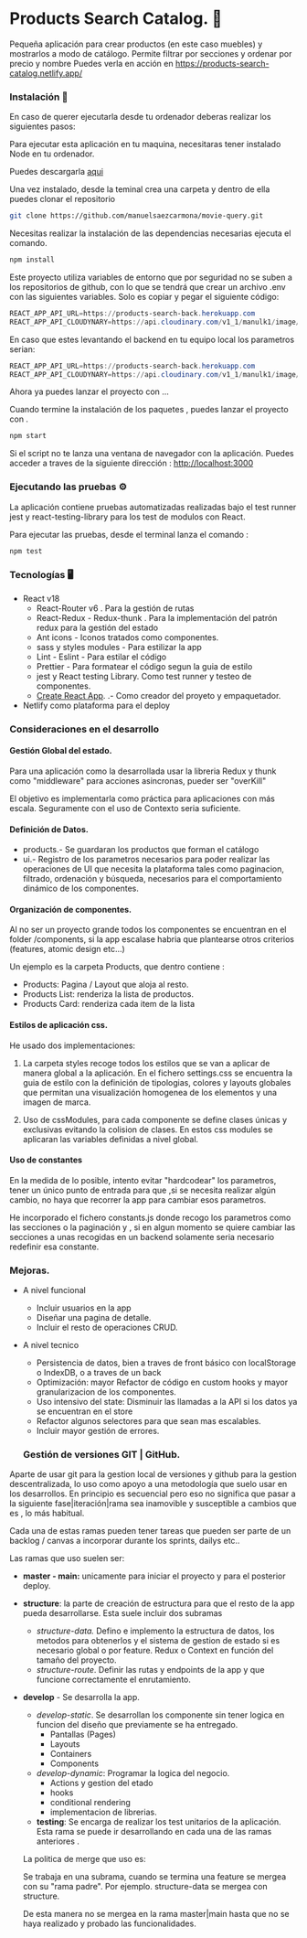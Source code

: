 # Products Search Catalog. 🛒

Pequeña aplicación para crear productos (en este caso muebles) y mostrarlos a modo de catálogo.
Permite filtrar por secciones y ordenar por precio y nombre
Puedes verla en acción en https://products-search-catalog.netlify.app/

### Instalación 🔧

En caso de querer ejecutarla desde tu ordenador deberas realizar los siguientes pasos:

Para ejecutar esta aplicación en tu maquina, necesitaras tener instalado Node en tu ordenador.

Puedes descargarla [aqui](https://nodejs.org/en/)

Una vez instalado, desde la teminal crea una carpeta y dentro de ella puedes clonar el repositorio

```bash
git clone https://github.com/manuelsaezcarmona/movie-query.git
```

Necesitas realizar la instalación de las dependencias necesarias ejecuta el comando.

```bash
npm install
```


Este proyecto utiliza variables de entorno que por seguridad no se suben a los repositorios de github, con lo que se tendrá que crear un archivo .env con las siguientes variables. Solo es copiar y pegar el siguiente código:

```powershell
REACT_APP_API_URL=https://products-search-back.herokuapp.com
REACT_APP_API_CLOUDYNARY=https://api.cloudinary.com/v1_1/manulk1/image/upload
```

En caso que estes levantando el backend en tu equipo local los parametros serian: 

```powershell
REACT_APP_API_URL=https://products-search-back.herokuapp.com
REACT_APP_API_CLOUDYNARY=https://api.cloudinary.com/v1_1/manulk1/image/upload
```

Ahora ya puedes lanzar el proyecto con ...

Cuando termine la instalación de los paquetes , puedes lanzar el proyecto con .

```bash
npm start
```

Si el script no te lanza una ventana de navegador con la aplicación. Puedes acceder a traves de la siguiente dirección : [http://localhost:3000](http://localhost:3000)

### Ejecutando las pruebas ⚙️

La aplicación contiene pruebas automatizadas realizadas bajo el test runner jest y react-testing-library para los test de modulos con React.

Para ejecutar las pruebas, desde el terminal lanza el comando :

```bash
npm test
```
### Tecnologías 🖥
- React v18
  - React-Router v6 . Para la gestión de rutas
  - React-Redux - Redux-thunk . Para la implementación del patrón redux para la gestión del estado
  - Ant icons - Iconos tratados como componentes.
  - sass y styles modules - Para estilizar la app
  - Lint - Eslint - Para estilar el código
  - Prettier - Para formatear el código segun la guia de estilo
  - jest y React testing Library. Como test runner y testeo de componentes.
  - [Create React App](https://github.com/facebook/create-react-app). .- Como creador del proyeto y empaquetador.
- Netlify como plataforma para el deploy

### Consideraciones en el desarrollo

#### Gestión Global del estado.

Para una aplicación como la desarrollada usar la libreria Redux y thunk como "middleware" para acciones asincronas, pueder ser "overKill"

El objetivo es implementarla como práctica para aplicaciones con más escala.
Seguramente con el uso de Contexto seria suficiente.

#### Definición de Datos.

- products.- Se guardaran los productos que forman el catálogo
- ui.- Registro de los parametros necesarios para poder realizar las operaciones de UI que necesita la plataforma tales como paginacion, filtrado, ordenación y búsqueda, necesarios para el comportamiento dinámico de los componentes.

#### Organización de componentes.

Al no ser un proyecto grande todos los componentes se encuentran en el folder /components, si la app escalase habria que plantearse otros criterios (features, atomic design etc...)

Un ejemplo es la carpeta Products, que dentro contiene :

- Products: Pagina / Layout que aloja al resto.
- Products List: renderiza la lista de productos.
- Products Card: renderiza cada item de la lista

#### Estilos de aplicación css.

He usado dos implementaciones:

1.  La carpeta styles recoge todos los estilos que se van a aplicar de manera global a la aplicación. En el fichero settings.css se encuentra la guia de estilo con la definición de tipologias, colores y layouts globales que permitan una visualización homogenea de los elementos y una imagen de marca.

2.  Uso de cssModules, para cada componente se define clases únicas y exclusivas evitando la colision de clases. En estos css modules se aplicaran las variables definidas a nivel global.

#### Uso de constantes

En la medida de lo posible, intento evitar "hardcodear" los parametros, tener un único punto de entrada para que ,si se necesita realizar algún cambio, no haya que recorrer la app para cambiar esos parametros.

He incorporado el fichero constants.js donde recogo los parametros como las secciones o la paginación y , si en algun momento se quiere cambiar las secciones a unas recogidas en un backend solamente seria necesario redefinir esa constante.

### Mejoras.

- A nivel funcional
  - Incluir usuarios en la app
  - Diseñar una pagina de detalle.
  - Incluir el resto de operaciones CRUD.
- A nivel tecnico

  - Persistencia de datos, bien a traves de front básico con localStorage o IndexDB, o a traves de un back
  - Optimización: mayor Refactor de código en custom hooks y mayor granularizacion de los componentes.
  - Uso intensivo del state: Disminuir las llamadas a la API si los datos ya se encuentran en el store
  - Refactor algunos selectores para que sean mas escalables.
  - Incluir mayor gestión de errores.

  ### Gestión de versiones GIT | GitHub.

Aparte de usar git para la gestion local de versiones y github para la gestion descentralizada, lo uso como apoyo a una metodología que suelo usar en los desarrollos. En principio es secuencial pero eso no significa que pasar a la siguiente fase|iteración|rama sea inamovible y susceptible a cambios que es , lo más habitual.

Cada una de estas ramas pueden tener tareas que pueden ser parte de un backlog / canvas a incorporar durante los sprints, dailys etc..

Las ramas que uso suelen ser:

- **master - main:** unicamente para iniciar el proyecto y para el posterior deploy.
- **structure**: la parte de creación de estructura para que el resto de la app pueda
  desarrollarse. Esta suele incluir dos subramas

  - _structure-data._ Defino e implemento la estructura de datos, los metodos para obtenerlos y el sistema de gestion de estado si es necesario global o por feature. Redux o Context en función del tamaño del proyecto.
  - _structure-route_. Definir las rutas y endpoints de la app y que funcione correctamente el enrutamiento.

- **develop** - Se desarrolla la app.

  - _develop-static_. Se desarrollan los componente sin tener logica en funcion del diseño que previamente se ha entregado.
    - Pantallas (Pages)
    - Layouts
    - Containers
    - Components
  - _develop-dynamic_: Programar la logica del negocio.
    - Actions y gestion del etado
    - hooks
    - conditional rendering
    - implementacion de librerias.
  - **testing**: Se encarga de realizar los test unitarios de la aplicación. Esta rama se puede ir desarrollando en cada una de las ramas anteriores .

  La politica de merge que uso es:

  Se trabaja en una subrama, cuando se termina una feature se mergea con su "rama padre". Por ejemplo. structure-data se mergea con structure.

  De esta manera no se mergea en la rama master|main hasta que no se haya realizado y probado las funcionalidades.

